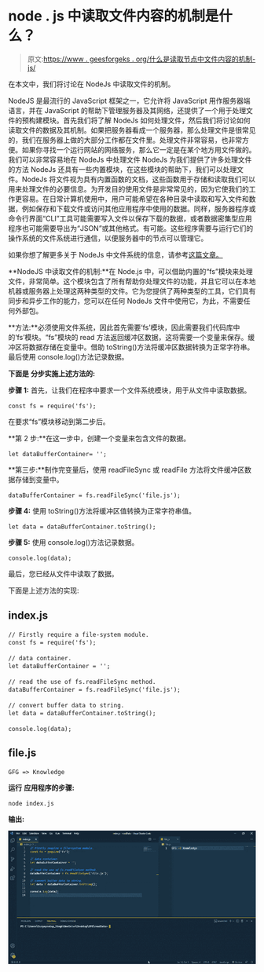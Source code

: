 # node . js 中读取文件内容的机制是什么？

> 原文:[https://www . geesforgeks . org/什么是读取节点中文件内容的机制-js/](https://www.geeksforgeeks.org/what-is-the-mechanism-of-reading-the-content-of-a-file-in-node-js/)

在本文中，我们将讨论在 NodeJs 中读取文件的机制。

NodeJS 是最流行的 JavaScript 框架之一，它允许将 JavaScript 用作服务器端语言，并在 JavaScript 的帮助下管理服务器及其网络，还提供了一个用于处理文件的预构建模块。首先我们将了解 NodeJs 如何处理文件，然后我们将讨论如何读取文件的数据及其机制。如果把服务器看成一个服务器，那么处理文件是很常见的，我们在服务器上做的大部分工作都在文件里。处理文件非常容易，也非常方便。如果你寻找一个运行网站的网络服务，那么它一定是在某个地方用文件做的。我们可以非常容易地在 NodeJs 中处理文件 NodeJs 为我们提供了许多处理文件的方法 NodeJs 还具有一些内置模块，在这些模块的帮助下，我们可以处理文件。NodeJs 将文件视为具有内置函数的文档，这些函数用于存储和读取我们可以用来处理文件的必要信息。为开发目的使用文件是非常常见的，因为它使我们的工作更容易。在日常计算机使用中，用户可能希望在各种目录中读取和写入文件和数据，例如保存和下载文件或访问其他应用程序中使用的数据。同样，服务器程序或命令行界面“CLI”工具可能需要写入文件以保存下载的数据，或者数据密集型应用程序也可能需要导出为“JSON”或其他格式。有可能。这些程序需要与运行它们的操作系统的文件系统进行通信，以便服务器中的节点可以管理它。

如果你想了解更多关于 NodeJs 中文件系统的信息，请参考[这篇文章。](https://www.geeksforgeeks.org/node-js-file-system-complete-reference/)

**NodeJS 中读取文件的机制:**在 Node.js 中，可以借助内置的“fs”模块来处理文件，非常简单。这个模块包含了所有帮助你处理文件的功能，并且它可以在本地机器或服务器上处理这两种类型的文件。它为您提供了两种类型的工具，它们具有同步和异步工作的能力，您可以在任何 NodeJs 文件中使用它，为此，不需要任何外部包。

**方法:**必须使用文件系统，因此首先需要‘fs’模块，因此需要我们代码库中的‘fs’模块。“fs”模块的 read 方法返回缓冲区数据，这将需要一个变量来保存。缓冲区将数据存储在变量中。借助 toString()方法将缓冲区数据转换为正常字符串。最后使用 console.log()方法记录数据。

**下面是** **分步实施上述方法的:**

**步骤 1:** 首先，让我们在程序中要求一个文件系统模块，用于从文件中读取数据。

```
const fs = require('fs');
```

在要求“fs”模块移动到第二步后。

**第 2 步:**在这一步中，创建一个变量来包含文件的数据。

```
let dataBufferContainer= '';
```

**第三步:**制作完变量后，使用 readFileSync 或 readFile 方法将文件缓冲区数据存储到变量中。

```
dataBufferContainer = fs.readFileSync('file.js');
```

**步骤 4:** 使用 toString()方法将缓冲区值转换为正常字符串值。

```
let data = dataBufferContainer.toString();
```

**步骤 5:** 使用 console.log()方法记录数据。

```
console.log(data);
```

最后，您已经从文件中读取了数据。

下面是上述方法的实现:

## index.js

```
// Firstly require a file-system module.
const fs = require('fs');

// data container.
let dataBufferContainer = '';

// read the use of fs.readFileSync method.
dataBufferContainer = fs.readFileSync('file.js');

// convert buffer data to string.
let data = dataBufferContainer.toString();

console.log(data);
```

## file.js

```
GFG => Knowledge
```

**运行** **应用程序的步骤:**

```
node index.js
```

**输出:**

![](img/af679381b0129499d6f430f76d636ef7.png)